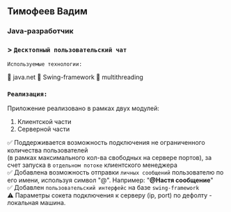 ## Тимофеев Вадим

### Java-разработчик

### > `Десктопный пользовательский чат`

`Используемые технологии:`

📌 java.net
📌 Swing-framework
📌 multithreading

### `Реализация:`

Приложение реализовано в рамках двух модулей:
1) Клиентской части
2) Серверной части

✅ Поддерживается возможность подключения не ограниченного количества пользователей  
(в рамках максимального кол-ва свободных на сервере портов), за счет запуска в `отдельном потоке` клиентского менеджера  
✅ Добавлена возможность отправки `личных сообщений` пользователю по его имени, используя символ "@". 
Например: "**@Настя сообщение**"  
✅ Добавлен `пользовательский интерфейс` на базе `swing-framework`  
⚠️ Параметры сокета подключения к серверу (ip, port) по дефолту - локальная машина.
